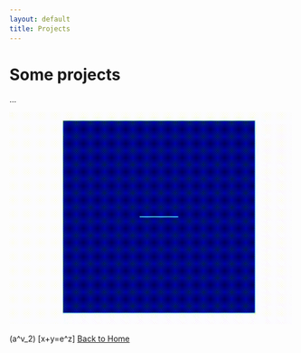 ```yaml
---
layout: default
title: Projects
---
```


# Some projects

...

<img src="/images/hydraulic fracture, dh-pd.gif" alt="My Image" width="500">

\(a^v_2\)
\[x+y=e^z\]
[Back to Home](index.md)
